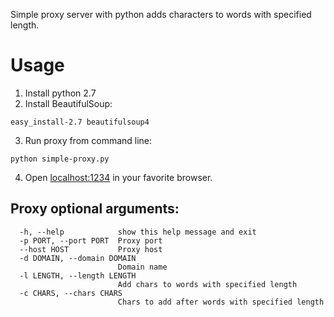 Simple proxy server with python adds characters to words with specified length.

# Usage
1. Install python 2.7
2. Install BeautifulSoup:
```
easy_install-2.7 beautifulsoup4
```
3. Run proxy from command line:
```
python simple-proxy.py
```
4. Open [localhost:1234](http://localhost:1234/) in your favorite browser.

## Proxy optional arguments:
```
  -h, --help            show this help message and exit
  -p PORT, --port PORT  Proxy port
  --host HOST           Proxy host
  -d DOMAIN, --domain DOMAIN
                        Domain name
  -l LENGTH, --length LENGTH
                        Add chars to words with specified length
  -c CHARS, --chars CHARS
                        Chars to add after words with specified length
```
